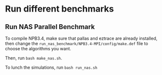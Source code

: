 # Run different benchmarks

## Run NAS Parallel Benchmark

To compile NPB3.4, make sure that pallas and eztrace are already installed, then change the ```run_nas_benchmark/NPB3.4-MPI/config/make.def``` file to choose the algorithms you want.

Then, run ```bash make_nas.sh```.

To lunch the simulations, run ```bash run_nas.sh``` 